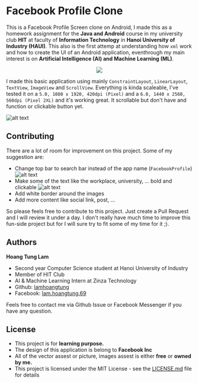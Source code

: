 # Facebook Profile Clone

This is a Facebook Profile Screen clone on Android, I made this as a homework assignment for the **Java and Android** course in my university club **HIT** at faculty of **Information Technology** in **Hanoi University of Industry (HAUI)**. This also is the first attemp at understanding how `xml` work and how to create the UI of an Android application, eventhrough my main interest is on **Artificial Intelligence (AI) and Machine Learning (ML)**.

<p align="center">
  <img src="https://media.giphy.com/media/RLjPBYt9HgK7m8ASDC/giphy.gif">
</p>

I made this basic application using mainly `ConstraintLayout`, `LinearLayout`, `TextView`, `ImageView` and `ScrollView`. Everything is kinda scaleable, I've tested it on a `5.0, 1080 x 1920, 420dpi (Pixel)` and a `6.0, 1440 x 2560, 560dpi (Pixel 2XL)` and it's working great. It scrollable but don't have and function or clickable button yet.

![alt text](https://www.upsieutoc.com/images/2018/11/12/Screen-Shot-2018-11-12-at-10.11.38-AM-2.png)

## Contributing

There are a lot of room for improvement on this project. Some of my suggestion are:
* Change top bar to search bar instead of the app name (`FacebookProfile`)
  ![alt text](https://i.imgur.com/9aeYW48.png)
* Make some of the text like the workplace, university, ... bold and clickable
  ![alt text](https://www.upsieutoc.com/images/2018/11/12/IMG_0993-2.png)
* Add white border around the images
* Add more content like social link, post, ...

So please feels free to contribute to this project. Just create a Pull Request and I will review it under a day. I don't really have much time to improve this fun-side project but for I will sure try to fit some of my time for it ;).

## Authors
**Hoang Tung Lam**

* Second year Computer Science student at Hanoi University of Industry
* Member of HIT Club
* AI & Machine Learning Intern at Zinza Technology
* Github: [lamhoangtung](https://github.com/lamhoangtung)
* Facebook: [lam.hoangtung.69](https://www.facebook.com/lam.hoangtung.69)

Feels free to contact me via Github Issue or Facebook Messenger if you have any question.


## License

* This project is for **learning purpose.** 
* The design of this application is belong to **Facebook Inc**
* All of the vector assest or picture, images assest is either **free** or **owned by me.** 
* This project is licensed under the MIT License - see the [LICENSE.md](LICENSE.md) file for details


